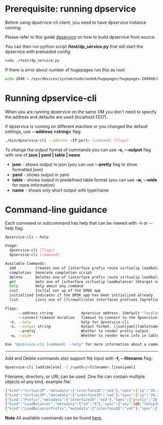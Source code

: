 # Prerequisite: running dpservice

Before using dpservice-cli client, you need to have dpservice instance running.

Please refer to this guide [dpservice](https://github.com/ironcore-dev/dpservice/blob/main/docs/development/building.md) on how to build dpservice from source.

You can then run python script **/test/dp_service.py** that will start the dpservice with preloaded config.
```bash
sudo ./test/dp_service.py
```
If there is error about number of hugepages run this as root:
```bash
echo 2048 > /sys/devices/system/node/node0/hugepages/hugepages-2048kB/nr_hugepages
```


# Running dpservice-cli
When you are running dpservice on the same VM you don't need to specify the address and defaults are used (localhost:1337).

If dpservice is running on different machine or you changed the default settings, use **--address \<string\>** flag:
```bash
./bin/dpservice-cli --address <IP:port> [command] [flags]
```
To change the output format of commands you can use **-o, --output** flag with one of **json | yaml | table | name**

  -  **json**   - shows output in json (you can use **--pretty** flag to show formatted json)
  -  **yaml**   - shows output in yaml
  -  **table**  - shows output in predefined table format (you can use **-w, --wide** for more information)
  -  **name**   - shows only short output with type/name

# Command-line guidance

Each command or subcommand has help that can be viewed with -h or --help flag.
```shell
dpservice-cli --help
```
```bash
Usage:
  dpservice-cli [flags]
  dpservice-cli [command]

Available Commands:
  add         Creates one of [interface prefix route virtualip loadbalancer lbprefix lbtarget nat neighbornat firewallrule]
  completion  Generate completion script
  delete      Deletes one of [interface prefix route virtualip loadbalancer lbprefix lbtarget nat neighbornat firewallrule]
  get         Gets one of [interface virtualip loadbalancer lbtarget nat natinfo firewallrule]
  help        Help about any command
  init        Initial set up of the DPDK app
  initialized Indicates if the DPDK app has been initialized already
  list        Lists one of [firewallrules interfaces prefixes lbprefixes routes]

Flags:
      --address string             dpservice address. (default "localhost:1337")
      --connect-timeout duration   Timeout to connect to the dpservice. (default 4s)
  -h, --help                       help for dpservice-cli
  -o, --output string              Output format. [json|yaml|table|name]
      --pretty                     Whether to render pretty output.
  -w, --wide                       Whether to render more info in table output.

Use "dpservice-cli [command] --help" for more information about a command.
```
---
Add and Delete commands also support file input with **-f, --filename** flag:
```bash
dpservice-cli [add|delete] -f /<path>/<filename>.[json|yaml]
```
Filename, directory, or URL can be used.
One file can contain multiple objects of any kind, example file:
```bash
{"kind":"VirtualIP","metadata":{"interfaceID":"vm1"},"spec":{"ip":"20.20.20.20"}}
{"kind":"VirtualIP","metadata":{"interfaceID":"vm2"},"spec":{"ip":"20.20.20.21"}}
{"kind":"Prefix","metadata":{"interfaceID":"vm3"},"spec":{"prefix":"20.20.20.0/24"}}
{"kind":"LoadBalancer","metadata":{"id":"4"},"spec":{"vni":100,"lbVipIP":"10.20.30.40","lbports":[{"protocol":6,"port":443},{"protocol":17,"port":53}]}}
{"kind":"LoadBalancerPrefix","metadata":{"interfaceID":"vm1"},"spec":{"prefix":"10.10.10.0/24"}}
```

**Note**
All available commands can be found [here](/docs/commands/README.md).
